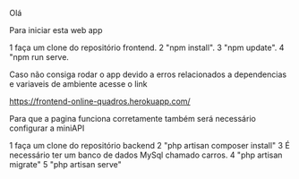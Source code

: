 ﻿Olá 

Para iniciar esta web app 

1 faça um clone do repositório frontend.
2  "npm install".
3  "npm update". 
4  "npm run serve.

Caso não consiga rodar o app devido a erros relacionados a dependencias e variaveis de ambiente acesse o link 

https://frontend-online-quadros.herokuapp.com/

Para que a pagina funciona corretamente também será necessário configurar a miniAPI 

1 faça um clone do repositório backend 
2  "php artisan composer install"
3  É necessário ter um banco de dados MySql chamado carros.
4 "php artisan migrate" 
5 "php artisan serve" 
 
